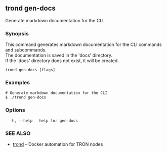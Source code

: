 ## trond gen-docs

Generate markdown documentation for the CLI.

### Synopsis

This command generates markdown documentation for the CLI commands and subcommands.  
The documentation is saved in the 'docs' directory.  
If the 'docs' directory does not exist, it will be created.


```
trond gen-docs [flags]
```

### Examples

```
# Generate markdown documentation for the CLI
$ ./trond gen-docs

```

### Options

```
  -h, --help   help for gen-docs
```

### SEE ALSO

* [trond](trond.md)	 - Docker automation for TRON nodes

